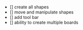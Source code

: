- [] create all shapes
- [] move and manipulate shapes
- [] add tool bar
- [] ability to create multiple boards
